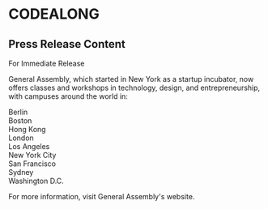 
# CODEALONG

## Press Release Content

For Immediate Release

General Assembly, which started in New York as a startup incubator, now offers classes and workshops in technology, design, and entrepreneurship, with campuses around the world in:

Berlin <br>
Boston <br>
Hong Kong <br>
London <br>
Los Angeles <br>
New York City <br>
San Francisco <br>
Sydney <br>
Washington D.C. <br>

For more information, visit General Assembly's website.
